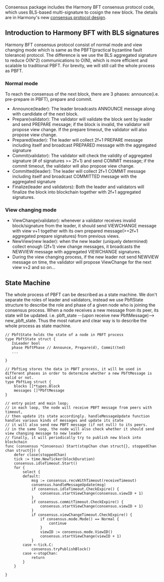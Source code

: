 Consensus package includes the Harmony BFT consensus protocol code, which uses BLS-based
multi-signature to cosign the new block. The details are
in Harmony's new [consensus protocol design](https://talk.harmony.one/t/bls-based-practical-bft-consensus/131).

## Introduction to Harmony BFT with BLS signatures

Harmony BFT consensus protocol consist of normal mode and view changing mode which is same
as the PBFT(practical byzantine fault tolerance) protocol. The difference is we use the
BLS aggregated signature to reduce O(N^2) communications to O(N), which is more efficient
and scalable to traditional PBFT. For brevity, we will still call the whole process as PBFT.

### Normal mode

To reach the consensus of the next block, there are 3 phases: announce(i.e. pre-prepare in PBFT), prepare and commit.

* Announce(leader): The leader broadcasts ANNOUNCE message along with candidate of the next block.
* Prepare(validator): The validator will validate the block sent by leader and send PREPARE message; if the block is invalid, the validator will propose view change. If the prepare timeout, the validator will also propose view change.
* Prepared(leader): The leader will collect 2f+1 PREPARE message including itself and broadcast PREPARED message with the aggregated signature
* Commit(validator): The validator will check the validity of aggregated signature (# of signatures >= 2f+1) and send COMMIT message; if the commit timeout, the validator will also propose view change.
* Committed(leader): The leader will collect 2f+1 COMMIT message including itself and broadcast COMMITTED message with the aggregated signature
* Finalize(leader and validators): Both the leader and validators will finalize the block into blockchain together with 2f+1 aggregated signatures.


### View changing mode

* ViewChange(validator): whenever a validator receives invalid block/signature from the leader, it should send VIEWCHANGE message with view v+1 together with its own prepared message(>=2f+1 aggregated prepare signatures) from previous views.
* NewView(new leader): when the new leader (uniquely determined) collect enough (2f+1) view change messages, it broadcasts the NEWVIEW message with aggregated VIEWCHANGE signatures.
* During the view changing process, if the new leader not send NEWVIEW message on time, the validator will propose ViewChange for the next view v+2 and so on...


## State Machine

The whole process of PBFT can be described as a state machine. We don't separate the roles of leader and validators, instead we use PbftState structure to describe the role and phase of a given node who is joining the consensus process. When a node receives a new message from its peer, its state will be updated. i.e. pbft_state --(upon receive new PbftMessage)--> new_pbft_state. Thus the most nature and clear way is to describe the whole process as state machine.

```
// PbftState holds the state of a node in PBFT process
type PbftState struct {
   IsLeader bool
   phase PbftPhase // Announce, Prepare(d), Commit(ted)
   ...

}

// PbftLog stores the data in PBFT process, it will be used in different phases in order to determine whether a new PbftMessage is valid or not.
type PbftLog struct {
    blocks []*types.Block
    messages []*PbftMessage
}

// entry point and main loop;
// in each loop, the node will receive PBFT message from peers with timeout,
// then update its state accordingly. handleMessageUpdate function handles various kinds of messages and update its state
// it will also send new PBFT message (if not null) to its peers.
// in the same loop, the node will also check whether it should send view changing message to new leader
// finally, it will periodically try to publish new block into blockchain
func (consensus *Consensus) Start(stopChan chan struct{}, stoppedChan chan struct{}) {
    defer close(stoppedChan)
    tick := time.NewTicker(blockDuration)
    consensus.idleTimeout.Start()
    for {
        select {
        default:
            msg := consensus.recvWithTimeout(receiveTimeout)
            consensus.handleMessageUpdate(msg)
            if consensus.idleTimeout.CheckExpire() {
                consensus.startViewChange(consensus.viewID + 1)
            }
            if consensus.commitTimeout.CheckExpire() {
                consensus.startViewChange(consensus.viewID + 1)
            }
            if consensus.viewChangeTimeout.CheckExpire() {
                if consensus.mode.Mode() == Normal {
                    continue
                }
                viewID := consensus.mode.ViewID()
                consensus.startViewChange(viewID + 1)
            }
        case <-tick.C:
            consensus.tryPublishBlock()
        case <-stopChan:
            return
        }
    }

}


```
